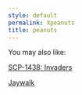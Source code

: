 ```yaml
---
style: default
permalink: Xpeanuts
title: peanuts
---
```

You may also like:

[SCP-1438: Invaders](http://scp-wiki.net/scp-1438)

[Jaywalk](http://scp-wiki.net/jaywalk)
